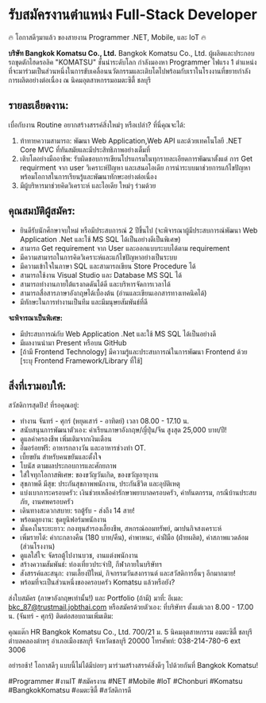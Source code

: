 # รับสมัครงานตำแหน่ง Full-Stack Developer
🔥 โอกาสดีๆมาแล้ว ของสายงาน Programmer  .NET, Mobile, และ IoT 🔥

**บริษัท Bangkok Komatsu Co., Ltd.**
     Bangkok Komatsu Co., Ltd. ผู้ผลิตและประกอบรถขุดตักไฮดรอลิค "KOMATSU" ชั้นนำระดับโลก กำลังมองหา Programmer ไฟแรง 1 ตำแหน่ง 
ที่จะมาร่วมเป็นส่วนหนึ่งในการขับเคลื่อนนวัตกรรมและเติบโตไปพร้อมกับเราในโรงงานที่ขยายกำลังการผลิตอย่างต่อเนื่อง ณ นิคมอุตสาหกรรมอมตะซิตี้ ชลบุรี
  
## รายละเอียดงาน:
เบื่อกับงาน Routine อยากสร้างสรรค์สิ่งใหม่ๆ หรือเปล่า? ที่นี่คุณจะได้:
1) ท้าทายความสามารถ: พัฒนา  Web Application,Web API และด้วยเทคโนโลยี .NET Core MVC ที่ทันสมัยและมีประสิทธิภาพอย่างเต็มที่
2) เติบโตอย่างมืออาชีพ: รับผิดชอบการเขียนโปรแกรมในทุกรายละเอียดการพัฒนาตั้งแต่ การ  Get requirment จาก user 
วิเคราะห์ปัญหา และเสนอไอเดีย การนำระบบมาช่วยการแก้ไขปัญหา พร้อมโอกาสในการเรียนรู้และพัฒนาทักษะอย่างต่อเนื่อง
3) มีผู้บริหารมาช่วยคิดวิเคราะห์ และไอเดีย ใหม่ๆ ร่วมด้วย
 

## คุณสมบัติผู้สมัคร:
* ยินดีรับนักศึกษาจบใหม่ หรือมีประสบการณ์ 2 ปีขึ้นไป (จะพิจารณาผู้มีประสบการณ์พัฒนา Web Application .Net และใช้ MS SQL ได้เป็นอย่างดีเป็นพิเศษ)
* สามารถ Get requirement จาก User และออกแบบระบบได้ตาม requirement
* มีความสามารถในการคิดวิเคราะห์และแก้ไขปัญหาอย่างเป็นระบบ
* มีความเข้าใจในภาษา SQL และสามารถเขียน Store Procedure ได้
* สามารถใช้งาน Visual Studio และ Database MS SQL ได้
* สามารถทำงานภายใต้แรงกดดันได้ดี และบริหารจัดการเวลาได้
* สามารถสื่อสารภาษาอังกฤษได้เบื้องต้น (อ่านและเขียนเอกสารทางเทคนิคได้)
* มีทักษะในการทำงานเป็นทีม และมีมนุษยสัมพันธ์ที่ดี

**จะพิจารณาเป็นพิเศษ:** 
* มีประสบการณ์กับ Web Application .Net และใช้ MS SQL ได้เป็นอย่างดี
* มีผลงานนำมา Present หรือบน GitHub
* [ถ้ามี Frontend Technology] มีความรู้และประสบการณ์ในการพัฒนา Frontend ด้วย [ระบุ Frontend Framework/Library ที่ใช้]

## สิ่งที่เรามอบให้:

สวัสดิการสุดปัง! ที่รอคุณอยู่:

* ทำงาน จันทร์ - ศุกร์ (หยุดเสาร์ - อาทิตย์) เวลา 08.00 - 17.10 น.
* สนับสนุนการพัฒนาตัวเอง: ค่าเรียนภาษาอังกฤษ/ญี่ปุ่น/จีน สูงสุด 25,000 บาท/ปี!
* ดูแลค่าครองชีพ เพิ่มเติมจากเงินเดือน
* อิ่มอร่อยฟรี: อาหารกลางวัน และอาหารช่วงทำ OT.
* เบี้ยขยัน สำหรับคนขยันและตั้งใจ
* โบนัส ตามผลประกอบการและศักยภาพ
* ใส่ใจทุกโอกาสพิเศษ: ของขวัญวันเกิด, ของขวัญอายุงาน
* สุขภาพดี มีสุข: ประกันสุขภาพพนักงาน, ประกันชีวิต และอุบัติเหตุ
* แบ่งเบาภาระครอบครัว: เงินช่วยเหลือค่ารักษาพยาบาลครอบครัว, ค่าทันตกรรม, กรณีบ้านประสบภัย, งานศพครอบครัว
* เดินทางสะดวกสบาย: รถตู้รับ - ส่งถึง 14 สาย!
* พร้อมลุยงาน: ชุดยูนิฟอร์มพนักงาน
* มั่นคงในระยะยาว: กองทุนสำรองเลี้ยงชีพ, สหกรณ์ออมทรัพย์, ฌาปนกิจสงเคราะห์
* เพิ่มรายได้: ค่ากะกลางคืน (180 บาท/คืน), ค่าพาหนะ, ค่าฝีมือ (ฝ่ายผลิต), ค่าสภาพแวดล้อม (ส่วนโรงงาน)
* ดูแลใส่ใจ: จัดรถตู้ไปงานบวช, งานแต่งพนักงาน
* สร้างความสัมพันธ์: ท่องเที่ยวประจำปี, กีฬาภายในบริษัทฯ
* สังสรรค์และสนุก: งานเลี้ยงปีใหม่, กิจกรรมวันสงกรานต์ และสวัสดิการอื่นๆ อีกมากมาย!
* พร้อมที่จะเป็นส่วนหนึ่งของครอบครัว Komatsu แล้วหรือยัง?

ส่งใบสมัคร (ภาษาอังกฤษเท่านั้น!) และ Portfolio (ถ้ามี) มาที่:
อีเมล: bkc_87@trustmail.jobthai.com
หรือสมัครด้วยตัวเอง: ที่บริษัทฯ ตั้งแต่เวลา 8.00 - 17.00 น. (จันทร์ - ศุกร์)
ติดต่อสอบถามเพิ่มเติม:

คุณแต๊ก HR
Bangkok Komatsu Co., Ltd.
700/21 ม. 5 นิคมอุตสาหกรรม อมตะซิตี้ ชลบุรี
ตำบลคลองตำหรุ อำเภอเมืองชลบุรี จังหวัดชลบุรี 20000
โทรศัพท์: 038-214-780-6 ext 3006

อย่ารอช้า! โอกาสดีๆ แบบนี้ไม่ได้มีบ่อยๆ มาร่วมสร้างสรรค์สิ่งดีๆ ไปด้วยกันที่ Bangkok Komatsu!

#Programmer #งานIT #สมัครงาน #NET #Mobile #IoT #Chonburi #Komatsu #BangkokKomatsu #อมตะซิตี้ #สวัสดิการดี
